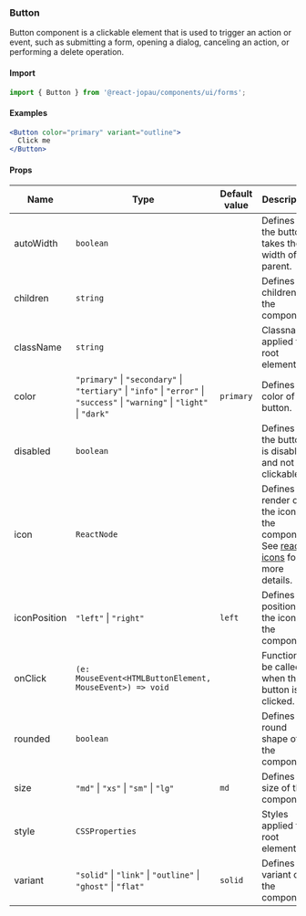 ### Button

Button component is a clickable element that is used to trigger an action or event, such as submitting a form, opening a dialog, canceling an action, or performing a delete operation.

#### Import

```jsx
import { Button } from '@react-jopau/components/ui/forms';
```

#### Examples

```jsx
<Button color="primary" variant="outline">
  Click me
</Button>
```

#### Props

| Name         | Type                                                                                                                         | Default value | Description                                                                                                                                                             |
| ------------ | ---------------------------------------------------------------------------------------------------------------------------- | ------------- | ----------------------------------------------------------------------------------------------------------------------------------------------------------------------- |
| autoWidth    | `boolean`                                                                                                                    |               | Defines if the button takes the fit width of its parent.                                                                                                                |
| children     | `string`                                                                                                                     |               | Defines the children of the component.                                                                                                                                  |
| className    | `string`                                                                                                                     |               | Classnames applied to root element                                                                                                                                      |
| color        | `"primary"` \| `"secondary"` \| `"tertiary"` \| `"info"` \| `"error"` \| `"success"` \| `"warning"` \| `"light"` \| `"dark"` | `primary`     | Defines the color of button.                                                                                                                                            |
| disabled     | `boolean`                                                                                                                    |               | Defines if the button is disabled and not clickable.                                                                                                                    |
| icon         | `ReactNode`                                                                                                                  |               | Defines the render of the icon of the component. See <a href=\x22https://react-icons.github.io/react-icons/\x22 target=\x22_blank\x22>react-icons</a> for more details. |
| iconPosition | `"left"` \| `"right"`                                                                                                        | `left`        | Defines the position of the icon in the component.                                                                                                                      |
| onClick      | `(e: MouseEvent<HTMLButtonElement, MouseEvent>) => void`                                                                     |               | Function to be called when the button is clicked.                                                                                                                       |
| rounded      | `boolean`                                                                                                                    |               | Defines the round shape of the component.                                                                                                                               |
| size         | `"md"` \| `"xs"` \| `"sm"` \| `"lg"`                                                                                         | `md`          | Defines the size of the component.                                                                                                                                      |
| style        | `CSSProperties`                                                                                                              |               | Styles applied to root element                                                                                                                                          |
| variant      | `"solid"` \| `"link"` \| `"outline"` \| `"ghost"` \| `"flat"`                                                                | `solid`       | Defines the variant of the component.                                                                                                                                   |
